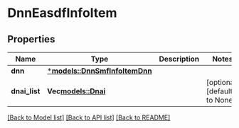 # DnnEasdfInfoItem

## Properties
Name | Type | Description | Notes
------------ | ------------- | ------------- | -------------
**dnn** | [***models::DnnSmfInfoItemDnn**](DnnSmfInfoItem_dnn.md) |  | 
**dnai_list** | **Vec<models::Dnai>** |  | [optional] [default to None]

[[Back to Model list]](../README.md#documentation-for-models) [[Back to API list]](../README.md#documentation-for-api-endpoints) [[Back to README]](../README.md)



